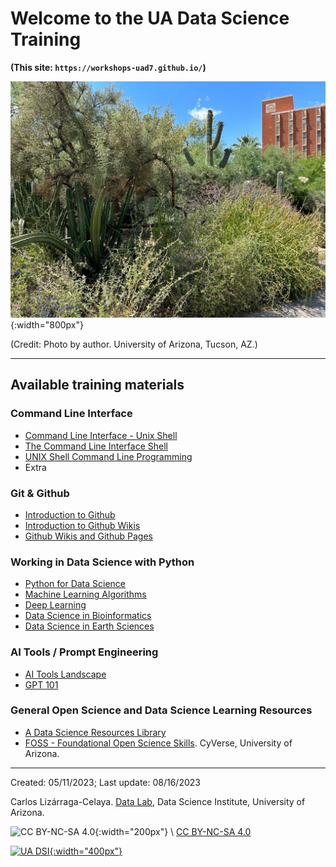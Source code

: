 # Welcome to the UA Data Science Training

**(This site: `https://workshops-uad7.github.io/`)**

![University of Arizona](./images/UofA1.jpeg){:width="800px"}

(Credit: Photo by author. University of Arizona, Tucson, AZ.)

***

## Available training materials

### Command Line Interface

* [Command Line Interface - Unix Shell](https://workshops-uad7.github.io/CommandLineInterface/)
* [The Command Line Interface Shell](https://github.com/clizarraga-UAD7/Workshops/wiki/The-Command-Line-Interface-Shell)
* [UNIX Shell Command Line Programming](https://github.com/clizarraga-UAD7/Workshops/wiki/UNIX-Shell---Command-Line-Programming)
* Extra

### Git & Github

* [Introduction to Github](https://github.com/clizarraga-UAD7/Workshops/wiki/Introduction-to-Github)
* [Introduction to Github Wikis](https://github.com/ua-data7/Trainings/wiki/Introduction-to-Github-Wikis)
* [Github Wikis and Github Pages](https://github.com/clizarraga-UAD7/Workshops/wiki/Github-Wikis-and-Github-Pages)

### Working in Data Science with Python

* [Python for Data Science](https://github.com/clizarraga-UAD7/Workshops/wiki)
* [Machine Learning Algorithms](https://github.com/clizarraga-UAD7/MLWorkshops/wiki)
* [Deep Learning](https://github.com/clizarraga-UAD7/DeepLearning/wiki)
* [Data Science in Bioinformatics](https://github.com/clizarraga-UAD7/Bioinformatics/wiki)
* [Data Science in Earth Sciences](https://github.com/clizarraga-UAD7/geo-datascience2)

### AI Tools / Prompt Engineering

* [AI Tools Landscape](https://github.com/ua-data7/LearningResources/wiki/AI-Tools-Landscape)
* [GPT 101](https://ua-data7.github.io/introllms/)
  

### General Open Science and Data Science Learning Resources

* [A Data Science Resources Library](https://github.com/ua-data7/LearningResources/wiki)
* [FOSS - Foundational Open Science Skills](https://foss.cyverse.org). CyVerse, University of Arizona.

***

Created: 05/11/2023;  Last update: 08/16/2023

Carlos Lizárraga-Celaya. [Data Lab](https://github.com/clizarraga-UAD7/DataScienceLab/wiki), Data Science Institute, University of Arizona.

![CC BY-NC-SA 4.0](https://mirrors.creativecommons.org/presskit/buttons/88x31/png/by-nc-sa.png){:width="200px"} \  [CC BY-NC-SA 4.0](https://creativecommons.org/licenses/by-nc-sa/4.0/)

[![UA DSI](https://datascience.arizona.edu/sites/default/files/Data%20Science%20Institute_Webheader%20%281%29.svg){:width="400px"}](https://datascience.arizona.edu)
